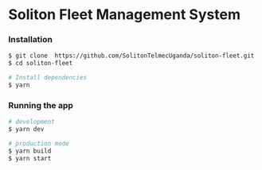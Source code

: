# Soliton Fleet Management System

### Installation
```bash
$ git clone  https://github.com/SolitonTelmecUganda/soliton-fleet.git
$ cd soliton-fleet

# Install dependencies
$ yarn
```

### Running the app
```bash
# development
$ yarn dev

# production mode
$ yarn build
$ yarn start
```

